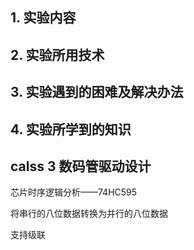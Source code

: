 ## 1. 实验内容



## 2. 实验所用技术



## 3. 实验遇到的困难及解决办法



## 4. 实验所学到的知识

## calss 3 数码管驱动设计

芯片时序逻辑分析——74HC595

将串行的八位数据转换为并行的八位数据 

支持级联 